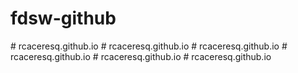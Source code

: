 # fdsw-github
#   r c a c e r e s q . g i t h u b . i o  
 #   r c a c e r e s q . g i t h u b . i o  
 #   r c a c e r e s q . g i t h u b . i o  
 #   r c a c e r e s q . g i t h u b . i o  
 #   r c a c e r e s q . g i t h u b . i o  
 #   r c a c e r e s q . g i t h u b . i o  
 